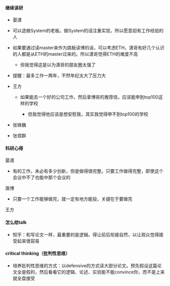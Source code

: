 #### 继续读研

- 晏潇
- 可以选做System的老板。做System的话注重实现，所以愿意招有工作经验的人
  
- 如果要通过读master来作为跳板读博的话，可以考虑ETH，潇哥有好几个认识的人都是从ETH的master过来的。所以潇哥觉得ETH的难度不高
  
  - 但我觉得这是以为潇哥的朋友圈太强了
  
- 提醒：最多工作一两年，不然年纪太大了压力大
- 王方

  - 如果能去一个好的公司工作，然后拿博哥的推荐信，应该能申到top100这样的学校

    - 但我觉得他应该是想安慰我，其实我觉得申不到top100的学校
- 张锋巍
- 张煜群

#### 科研心得

晏潇

- 有的工作，未必有多少创新，但是做得很完整。只要工作做得完整，即使这个会议中不了也能中那个会议的

唐博

- 只要一个工作能够做完，就一定有地方能投，关键在于要做完

王方







#### 怎么给talk

- 知乎：和写论文一样，最重要的是逻辑。得让前后衔接自然，以让观众觉得接受起来很容易



#### critical thinking（批判性思维）

- 培养批判性思维的方式：以defensive的方式读大部分论文。预先假设这篇论文全是假的，然后看看它的逻辑、论述、实验能不能convince你，而不是上来就全盘接受



































































